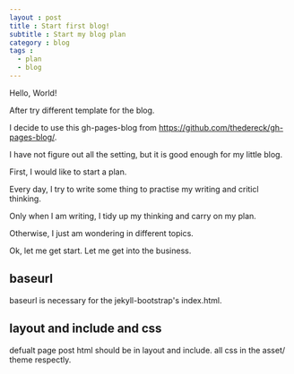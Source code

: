 ```yaml
---
layout : post
title : Start first blog!
subtitle : Start my blog plan
category : blog
tags :
  - plan
  - blog
---
```


Hello, World!

After try different template for the blog.

I decide to use this gh-pages-blog from https://github.com/thedereck/gh-pages-blog/.

I have not figure out all the setting, but it is good enough for my little blog.

First, I would like to start a plan.

Every day, I try to write some thing to practise my writing and criticl thinking.

Only when I am writing, I tidy up my thinking and carry on my plan.

Otherwise, I just am wondering in different topics.

Ok, let me get start. Let me get into the business.

## baseurl

baseurl is necessary for the jekyll-bootstrap's index.html.   

## layout and include and css

defualt page post html should be in layout and include. all css in the asset/ theme respectly.


